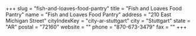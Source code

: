 +++
slug = "fish-and-loaves-food-pantry"
title = "Fish and Loaves Food Pantry"
name = "Fish and Loaves Food Pantry"
address = "210 East Michigan Street"
cityIndexKey = "city-ar-stuttgart"
city = "Stuttgart"
state = "AR"
postal = "72160"
website = ""
phone = "870-673-3479"
fax = ""
+++
